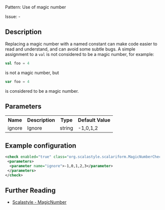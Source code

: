 Pattern: Use of magic number

Issue: -

## Description

Replacing a magic number with a named constant can make code easier to read and understand, and can avoid some subtle bugs. A simple assignment to a `val` is not considered to be a magic number, for example:

```scala
val foo = 4
```

is not a magic number, but

```scala
var foo = 4
```

is considered to be a magic number.

## Parameters
<table><tr><th>Name</th><th>Description</th><th>Type</th><th>Default Value</th></tr><tr><td>ignore</td>
        <td>Ignore</td>
        <td>string</td>
        <td>-1,0,1,2</td>
      </tr></table>

## Example configuration

```xml
<check enabled="true" class="org.scalastyle.scalariform.MagicNumberChecker" level="warning">
 <parameters>
  <parameter name="ignore">-1,0,1,2,3</parameter>
 </parameters>
</check>
```
<a name="org_scalastyle_scalariform_MethodArgumentNamesChecker" />

## Further Reading

* [Scalastyle - MagicNumber](https://scalastyle.beautiful-scala.com/rules-1.5.0.html#org_scalastyle_scalariform_MagicNumberChecker)